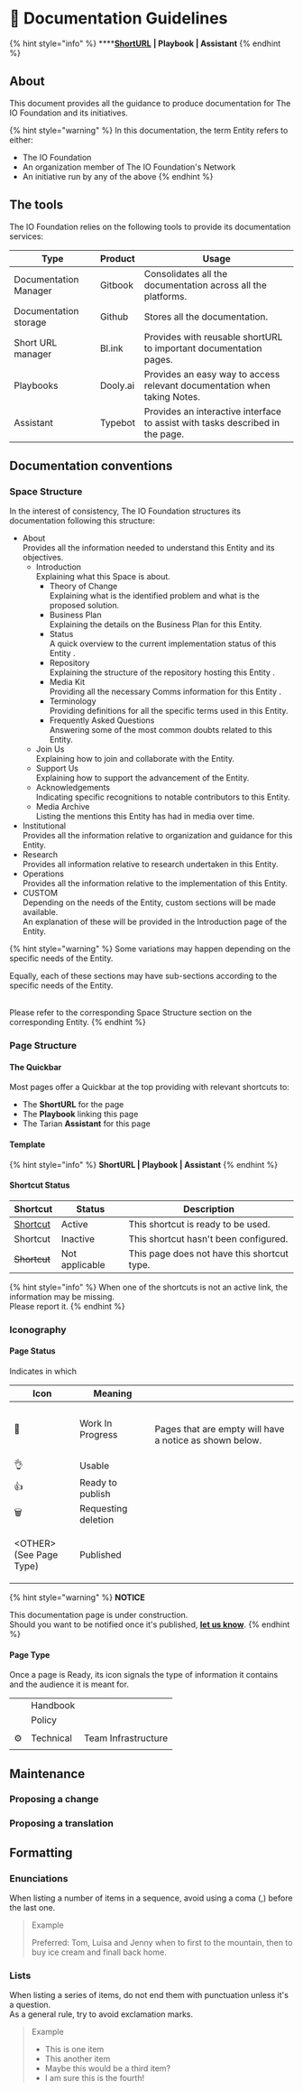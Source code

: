 # 🚧 Documentation Guidelines

{% hint style="info" %}
****[**ShortURL**](https://tiof.click/TIOFHBDG) **| Playbook | Assistant**
{% endhint %}

## About

This document provides all the guidance to produce documentation for The IO Foundation and its initiatives.

{% hint style="warning" %}
In this documentation, the term Entity refers to either:

* The IO Foundation
* An organization member of The IO Foundation's Network
* An initiative run by any of the above
{% endhint %}

## The tools

The IO Foundation relies on the following tools to provide its documentation services:

| Type                  | Product  | Usage                                                                         |
| --------------------- | -------- | ----------------------------------------------------------------------------- |
| Documentation Manager | Gitbook  | Consolidates all the documentation across all the platforms.                  |
| Documentation storage | Github   | Stores all the documentation.                                                 |
| Short URL manager     | Bl.ink   | Provides with reusable shortURL to important documentation pages.             |
| Playbooks             | Dooly.ai | Provides an easy way to access relevant documentation when taking Notes.      |
| Assistant             | Typebot  | Provides an interactive interface to assist with tasks described in the page. |

## Documentation conventions

### Space Structure

In the interest of consistency, The IO Foundation structures its documentation following this structure:

* About\
  Provides all the information needed to understand this Entity and its objectives.
  * Introduction\
    Explaining what this Space is about.
    * Theory of Change\
      Explaining what is the identified problem and what is the proposed solution.
    * Business Plan\
      Explaining the details on the Business Plan for this Entity.
    * Status\
      A quick overview to the current implementation status of this Entity .
    * Repository\
      Explaining the structure of the repository hosting this Entity .
    * Media Kit\
      Providing all the necessary Comms information for this Entity .
    * Terminology\
      Providing definitions for all the specific terms used in this Entity.
    * Frequently Asked Questions\
      Answering some of the most common doubts related to this Entity.
  * Join Us\
    Explaining how to join and collaborate with the Entity.
  * Support Us\
    Explaining how to support the advancement of the Entity.
  * Acknowledgements\
    Indicating specific recognitions to notable contributors to this Entity.
  * Media Archive\
    Listing the mentions this Entity has had in media over time.&#x20;
* Institutional\
  Provides all the information relative to organization and guidance for this Entity.
* Research\
  Provides all information relative to research undertaken in this Entity.
* Operations\
  Provides all the information relative to the implementation of this Entity.
* CUSTOM\
  Depending on the needs of the Entity, custom sections will be made available.\
  An explanation of these will be provided in the Introduction page of the Entity.

{% hint style="warning" %}
Some variations may happen depending on the specific needs of the Entity.



Equally, each of these sections may have sub-sections according to the specific needs of the Entity.

\
Please refer to the corresponding Space Structure section on the corresponding Entity.
{% endhint %}





### Page Structure

#### The Quickbar

Most pages offer a Quickbar at the top providing with relevant shortcuts to:

* The **ShortURL** for the page
* The **Playbook** linking this page
* The Tarian **Assistant** for this page

#### Template

{% hint style="info" %}
**ShortURL | Playbook | Assistant**
{% endhint %}

#### Shortcut Status

| Shortcut                       | Status         | Description                                 |
| ------------------------------ | -------------- | ------------------------------------------- |
| [Shortcut](./#shortcut-status) | Active         | This shortcut is ready to be used.          |
| Shortcut                       | Inactive       | This shortcut hasn't been configured.       |
| ~~Shortcut~~                   | Not applicable | This page does not have this shortcut type. |

{% hint style="info" %}
When one of the shortcuts is not an active link, the information may be missing.\
Please report it.
{% endhint %}





### Iconography

#### Page Status

Indicates in which&#x20;

| Icon                                   | Meaning             |                                                                    |
| -------------------------------------- | ------------------- | ------------------------------------------------------------------ |
| 🚧                                     | Work In Progress    | <p><br>Pages that are empty will have a notice as shown below.</p> |
| 👌                                     | Usable              |                                                                    |
| 👍                                     | Ready to publish    |                                                                    |
| :wastebasket:                          | Requesting deletion |                                                                    |
| <p>&#x3C;OTHER><br>(See Page Type)</p> | Published           |                                                                    |



{% hint style="warning" %}
**NOTICE**

This documentation page is under construction.\
Should you want to be notified once it's published, [**let us know**](https://tiof.click/TIOFTarianUpdatesService).
{% endhint %}

#### Page Type

Once a page is Ready, its icon signals the type of information it contains and the audience it is meant for.

|        |           |                     |
| ------ | --------- | ------------------- |
|        | Handbook  |                     |
|        | Policy    |                     |
|        |           |                     |
| :gear: | Technical | Team Infrastructure |
|        |           |                     |



## Maintenance



### Proposing a change



### Proposing a translation



## Formatting

### Enunciations

When listing a number of items in a sequence, avoid using a coma (,) before the last one.

> Example
>
> Preferred: Tom, Luisa and Jenny when to first to the mountain, then to buy ice cream and finall back home.

### Lists

When listing a series of items, do not end them with punctuation unless it's a question.\
As a general rule, try to avoid exclamation marks.

> Example
>
> * This is one item
> * This another item
> * Maybe this would be a third item?
> * I am sure this is the fourth!

## &#x20;



